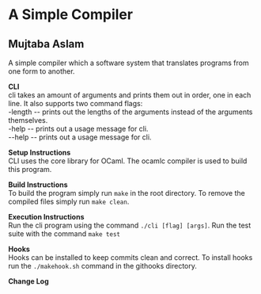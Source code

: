# A Simple Compiler
## Mujtaba Aslam
A simple compiler which a software system that translates programs from one form to another.

**CLI**  
cli takes an amount of arguments and prints them out in order, one in each line. It also supports two command flags:  
-length -- prints out the lengths of the arguments instead of the arguments themselves.  
-help -- prints out a usage message for cli.  
--help -- prints out a usage message for cli.  

**Setup Instructions**  
CLI uses the core library for OCaml. The ocamlc compiler is used to build this program.

**Build Instructions**  
To build the program simply run `make` in the root directory. To remove the compiled files simply run `make clean`.

**Execution Instructions**  
Run the cli program using the command `./cli [flag] [args]`. Run the test suite with the command `make test`

**Hooks**  
Hooks can be installed to keep commits clean and correct. To install hooks run the `./makehook.sh` command in the githooks directory.

**Change Log**  
